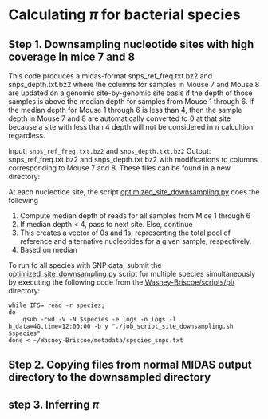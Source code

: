 # Calculating $\pi$ for bacterial species

## Step 1. Downsampling nucleotide sites with high coverage in mice 7 and 8

This code produces a midas-format snps_ref_freq.txt.bz2 and snps_depth.txt.bz2 where the columns for samples in Mouse 7 and Mouse 8 are updated on a genomic site-by-genomic site basis if the depth of those samples is above the median depth for samples from Mouse 1 through 6. If the median depth for Mouse 1 through 6 is less than 4, then the sample depth in Mouse 7 and 8 are automatically converted to 0 at that site because a site with less than 4 depth will not be considered in $\pi$ calcultion regardless. 

Input: `snps_ref_freq.txt.bz2` and `snps_depth.txt.bz2`
Output: snps_ref_freq.txt.bz2 and snps_depth.txt.bz2 with modifications to columns corresponding to Mouse 7 and 8. These files can be found in a new directory: 

At each nucleotide site, the script [optimized_site_downsampling.py](https://github.com/garudlab/Wasney-Briscoe/tree/main/scripts/pi/optimized_site_downsampling.pi) does the following
1. Compute median depth of reads for all samples from Mice 1 through 6
2. If median depth < 4, pass to next site. Else, continue
3. This creates a vector of 0s and 1s, representing the total pool of reference and alternative nucleotides for a given sample, respectively.
2. Based on median

To run fo all species with SNP data, submit the [optimized_site_downsampling.py](https://github.com/garudlab/Wasney-Briscoe/tree/main/scripts/pi/optimized_site_downsampling.pi) script for multiple species simultaneously by executing the following code from the [Wasney-Briscoe/scripts/pi/](https://github.com/garudlab/Wasney-Briscoe/tree/main/scripts/pi/) directory:

```
while IFS= read -r species;
do
  	qsub -cwd -V -N $species -e logs -o logs -l h_data=4G,time=12:00:00 -b y "./job_script_site_downsampling.sh $species" 
done < ~/Wasney-Briscoe/metadata/species_snps.txt
```

## Step 2. Copying files from normal MIDAS output directory to the downsampled directory

## step 3. Inferring $\pi$
